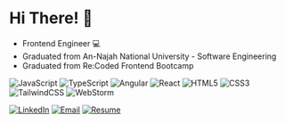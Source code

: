 # Hi There! 👋

- Frontend Engineer 💻
- Graduated from An-Najah National University - Software Engineering
- Graduated from Re:Coded Frontend Bootcamp

![JavaScript](https://img.shields.io/badge/-JavaScript-black?style=flat-square&logo=javascript)
![TypeScript](https://img.shields.io/badge/-TypeScript-blue?style=flat-square&logo=typescript)
![Angular](https://img.shields.io/badge/-Angular-red?style=flat-square&logo=angular)
![React](https://img.shields.io/badge/-React-black?style=flat-square&logo=react)
![HTML5](https://img.shields.io/badge/-HTML5-orange?style=flat-square&logo=html5)
![CSS3](https://img.shields.io/badge/-CSS3-blue?style=flat-square&logo=css3)
![TailwindCSS](https://img.shields.io/badge/-TailwindCSS-teal?style=flat-square&logo=tailwind-css)
![WebStorm](https://img.shields.io/badge/-WebStorm-black?style=flat-square&logo=webstorm)

[![LinkedIn](https://img.shields.io/badge/-LinkedIn-blue?style=flat-square&logo=linkedin)](https://www.linkedin.com/in/Ayamarmash)
[![Email](https://img.shields.io/badge/-Email-gray?style=flat-square&logo=microsoft-outlook)](mailto:amarmaash@outlook.com)
[![Resume](https://img.shields.io/badge/-Resume-blue?style=flat-square)](link-to-your-resume)
